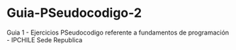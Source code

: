 # Guia-PSeudocodigo-2
Guia 1 - Ejercicios PSeudocodigo referente a fundamentos de programación - IPCHILE Sede Republica
